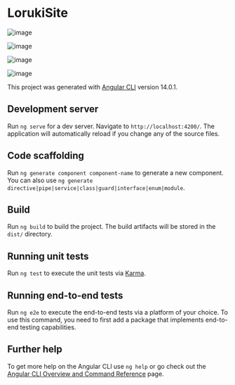 # LorukiSite

![image](https://user-images.githubusercontent.com/72495167/179263833-cdad5069-4b1d-4517-b1da-3b65b8ce3325.png)

![image](https://user-images.githubusercontent.com/72495167/179263878-126d7ada-d31a-45a1-bf55-755e84005af2.png)

![image](https://user-images.githubusercontent.com/72495167/179263906-facb98fa-4803-44f3-93e0-5ac7e947d42a.png)

![image](https://user-images.githubusercontent.com/72495167/179490173-00f1389c-6097-4cde-b6bf-4eb0d403b915.png)

This project was generated with [Angular CLI](https://github.com/angular/angular-cli) version 14.0.1.

## Development server

Run `ng serve` for a dev server. Navigate to `http://localhost:4200/`. The application will automatically reload if you change any of the source files.

## Code scaffolding

Run `ng generate component component-name` to generate a new component. You can also use `ng generate directive|pipe|service|class|guard|interface|enum|module`.

## Build

Run `ng build` to build the project. The build artifacts will be stored in the `dist/` directory.

## Running unit tests

Run `ng test` to execute the unit tests via [Karma](https://karma-runner.github.io).

## Running end-to-end tests

Run `ng e2e` to execute the end-to-end tests via a platform of your choice. To use this command, you need to first add a package that implements end-to-end testing capabilities.

## Further help

To get more help on the Angular CLI use `ng help` or go check out the [Angular CLI Overview and Command Reference](https://angular.io/cli) page.
